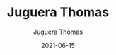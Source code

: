 ---
date: '2021-06-15'
title: Juguera Thomas
subtitle: Juguera Thomas
image: https://lh3.googleusercontent.com/pw/ACtC-3fEJvbHqUB37oqtkX8CiSLBUWvDpzGwhXrFa28HGzVR6LOML_T5gGhqqZF47KzAZ_XgVH_1O33IEQrsb0RZ8dZ7rYH041sY5VmwflXamaptMNE4Wzs69VasI4TTsMJfk_V1vI5YpUwgU0GZexy7ZDSvKA=w579-h621-no?authuser=0
price: $ 12.000
weight: 12
description: Juguera marca Thomas, gran potencia, excelente estado.
link: 
exclude: false
---